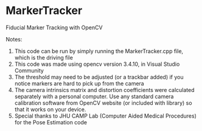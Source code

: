 # MarkerTracker
Fiducial Marker Tracking with OpenCV

Notes:
1. This code can be run by simply running the MarkerTracker.cpp file, which is the driving file
2. This code was made using opencv version 3.4.10, in Visual Studio Community
3. The threshold may need to be adjusted (or a trackbar added) if you notice markers are hard to pick up from the camera
4. The camera intrinsics matrix and distortion coefficients were calculated separately with a personal computer.
   Use any standard camera calibration software from OpenCV website (or included with library) so that it works
   on your device. 
5. Special thanks to JHU CAMP Lab (Computer Aided Medical Procedures) for the Pose Estimation code 
